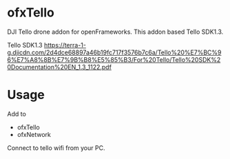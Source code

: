 # ofxTello

DJI Tello drone addon for openFrameworks.
This addon based Tello SDK1.3.

Tello SDK1.3
https://terra-1-g.djicdn.com/2d4dce68897a46b19fc717f3576b7c6a/Tello%20%E7%BC%96%E7%A8%8B%E7%9B%B8%E5%85%B3/For%20Tello/Tello%20SDK%20Documentation%20EN_1.3_1122.pdf


# Usage
Add to
- ofxTello
- ofxNetwork


Connect to tello wifi from your PC.
